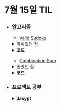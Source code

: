 # 7월 15일 TIL

* ### 알고리즘
    * [Valid Sudoku](https://leetcode.com/problems/valid-sudoku/)
    <details>
        <summary>아쉬웠던 점</summary>

        문제를 잘못 이해하고 풀다가 코멘트를 보고 이해를 한 점이 아쉬움.
    </details>
    <details>
      <summary><strong>코드</strong></summary>

     ```java

                import java.util.*;

                class Solution {
                    private static List<int[]> pos;
                    private static boolean isEnd;

                    public boolean isValidSudoku(char[][] board) {
                        pos = new ArrayList<>();

                        for(int i=0 ; i<9 ; i++){
                            for(int j=0 ; j<9 ; j++){
                                if(board[i][j] == '.')continue;

                                pos.add(new int[]{i, j});
                            }
                        }

                        isEnd = true;
                        for(int[] cur : pos){
                            int y = cur[0], x = cur[1];

                            if(!checkVertical(board, board[y][x], y, x) 
                            || !checkHorizon(board, board[y][x], y, x)
                            || !checkSquare(board, board[y][x], y, x)){
                                isEnd = false;
                                break;
                            }
                        }

                        return isEnd;
                    }

                    private static boolean checkVertical(final char[][] board, char ch, int y, int x){
                        for(int i=0 ; i<9 ; i++){
                            if(board[i][x] == ch && y != i)return false;
                        }
                        return true;
                    }

                    private static boolean checkHorizon(final char[][] board, char ch, int y, int x){
                        for(int i=0 ; i<9 ; i++){
                            if(board[y][i] == ch && i != x)return false;
                        }
                        return true;
                    }

                    private static boolean checkSquare(final char[][] board, char ch, int y, int x){
                        for(int i=y/3*3 ; i<y/3*3+3 ; i++){
                            for(int j=x/3*3 ; j<x/3*3+3 ; j++){
                                if(board[i][j] == ch && y != i && x != j)return false;
                            }
                        }
                        return true;
                    }
                }
    ```
    </details><br/>
            
    * [Combination Sum](https://leetcode.com/problems/combination-sum/description/)
    <details>
        <summary>좋았던 점</summary>

        많은 예외 상황이 있어서 반례에 대해 많은 생각을 할 수 있던 문제였다.
    </details>
    <details>
      <summary><strong>코드</strong></summary>

    ```java

            import java.util.*;

            class Solution {
                private static List<List<Integer>> answer;

                public List<List<Integer>> combinationSum(int[] candidates, int target) {
                    answer = new ArrayList<>();
                    recur(candidates, target, 0, new ArrayDeque<>());
                    return answer;    
                }

                private static void recur(final int[] candidates, final int target, int total, ArrayDeque<Integer> path){
                    if(target == total){
                        List<Integer> addArray = new ArrayList<>(path);
                        answer.add(addArray);
                        return;
                    }

                    for(int i=0 ; i<candidates.length ; i++){
                        if(total + candidates[i] > target 
                        || (!path.isEmpty() &&path.peekLast() > candidates[i]))continue;

                        path.add(candidates[i]);
                        recur(candidates, target, total + candidates[i], path);
                        path.pollLast();
                    }
                }
            }
            
  
</details>


 * ### 프로젝트 공부
    <details>
    <summary><strong>Jasypt</strong></summary>
    Spring 프로젝트에서 application 파일에 ${} 대신 암호화된 문자열을 넣어서 password를 팀원들과 공유하고 github에 올림으로써 수월한 개발을 할 수 있을거라 생각하여 도입
    <br/><br/>

    <img src=https://github.com/user-attachments/assets/4d563899-7f8e-4a48-b24c-e017eb37d285>
    <br/>
    jasypt를 사용하기 위해서 mvnrepository를 통해서 dependency를 가져온다.

    <br/><br/>
    <img src=https://github.com/user-attachments/assets/8f39f6d6-1044-4ec0-9237-eb5ef97d96d9>
    <br/>
    ENC("문자열")에서 문자열은 암호화된 문자열이다.

    <br/>

    <table border="1">
        <tr>
            <td>Key</td><td>Required</td><td>Default Value</td>
        </tr>
        <tr>
            <td>jasypt.encryptor.password</td><td><b>True</b></td><td> - </td>
        </tr>
        <tr>
            <td>jasypt.encryptor.algorithm</td><td>False</td><td>PBEWITHHMACSHA512ANDAES_256</td>
        </tr>
        <tr>
            <td>jasypt.encryptor.key-obtention-iterations</td><td>False</td><td>1000</td>
        </tr>
        <tr>
            <td>jasypt.encryptor.pool-size</td><td>False</td><td>1</td>
        </tr>
        <tr>
            <td>jasypt.encryptor.provider-name</td><td>False</td><td>SunJCE</td>
        </tr>
        <tr>
            <td>jasypt.encryptor.provider-class-name</td><td>False</td><td>null</td>
        </tr>
        <tr>
            <td>jasypt.encryptor.salt-generator-classname</td><td>False</td><td>org.jasypt.salt.RandomSaltGenerator</td>
        </tr>
        <tr>
            <td>jasypt.encryptor.iv-generator-classname</td><td>False</td><td>org.jasypt.iv.RandomIvGenerator</td>
        </tr>
        <tr>
            <td>jasypt.encryptor.string-output-type</td><td>False</td><td>base64</td>
        </tr>
        <tr>
            <td>jasypt.encryptor.proxy-property-sources</td><td>False</td><td>false</td>
        </tr>
        <tr>
            <td>jasypt.encryptor.skip-property-sources</td><td>False</td><td>empty list</td>
        </tr>
    </table>
    <br/>
    설정에 앞서 jasypt properties 중 어떤 설정값을 넣어줘야 하는지 알아야 한다.
    <br/>
        <strong>1. jasypt.encryptor.password</strong>: 필수적으로 설정을 해야하는 값으로 팀에서 정한 secret 값이라고 생각하면 된다.
        <br/>
        <strong>2. jasypt.encryptor.algorithm</strong>: 어떤 알고리즘을 이용하여 암복호화를 할 것인지 설정한다.
        <br/>
        <strong>3. jasypt.encryptor.key-obtention-iterations</strong>: 암호화 키를 얻기 위해 반복해야 하는 해시 횟수로써 클수록 암호화는 오래 걸리지만 보안 강도는 높아진다.
        <br/>
        <strong>4. jasypt.encryptor.pool-size</strong>: 암호화 요청을 담고 있는 pool의 크기이다.
        <br/>


    ```java

            @Configuration
            @EnableEncryptableProperties
            public class JasyptConfiguration {

                // 배포시 -Djasypt.encryptor.password={키}를 이용하여 주입
                @Value("${jasypt.encryptor.password}")
                private String password;

                @Bean("jasyptStringEncryptor")
                public StringEncryptor stringEncryptor() {
                    StandardPBEStringEncryptor encryptor = new StandardPBEStringEncryptor();

                    SimpleStringPBEConfig config = new SimpleStringPBEConfig();
                    config.setPassword(password);

                    encryptor.setConfig(config);

                    return encryptor;
                }
            }
            
    ```

    <br/>
    
    > StandardPBEStringEncryptor의 필드값으로 StandardPBEByteEncryptor가 있는데 여기에 poolSize, providerName, algorithm등 필요한 정보들이 디폴트로 지정되어 있어서 필요에 따라 설정을 해도 되고 안해도 된다. 하지만 password는 필수로 설정을 해야하기 때문에 config.setPassword 메소드를 통해서 팀에서 정한 password를 넣어준다.
    
    

    </details>
